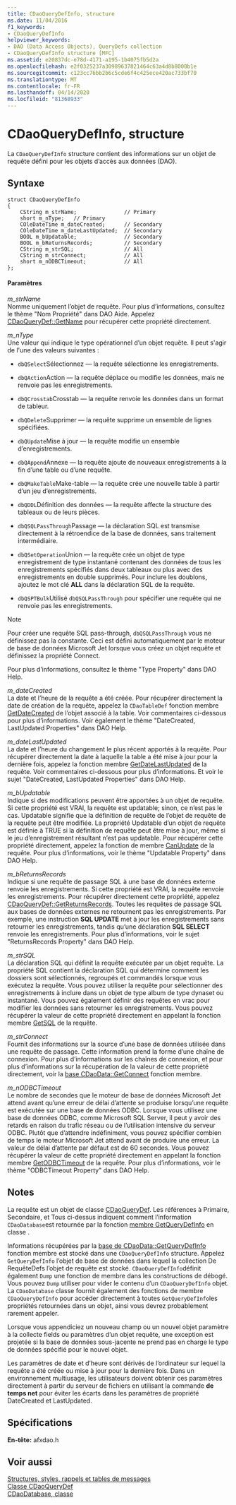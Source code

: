 ```yaml
---
title: CDaoQueryDefInfo, structure
ms.date: 11/04/2016
f1_keywords:
- CDaoQueryDefInfo
helpviewer_keywords:
- DAO (Data Access Objects), QueryDefs collection
- CDaoQueryDefInfo structure [MFC]
ms.assetid: e20837dc-e78d-4171-a195-1b4075fb5d2a
ms.openlocfilehash: e2f0325237a30989637821464c63a4d8b8000b1e
ms.sourcegitcommit: c123cc76bb2b6c5cde6f4c425ece420ac733bf70
ms.translationtype: MT
ms.contentlocale: fr-FR
ms.lasthandoff: 04/14/2020
ms.locfileid: "81368933"
---
```

# <a name="cdaoquerydefinfo-structure"></a>CDaoQueryDefInfo, structure

La `CDaoQueryDefInfo` structure contient des informations sur un objet de requête défini pour les objets d’accès aux données (DAO).

## <a name="syntax"></a>Syntaxe

```
struct CDaoQueryDefInfo
{
    CString m_strName;               // Primary
    short m_nType;   // Primary
    COleDateTime m_dateCreated;      // Secondary
    COleDateTime m_dateLastUpdated;  // Secondary
    BOOL m_bUpdatable;               // Secondary
    BOOL m_bReturnsRecords;          // Secondary
    CString m_strSQL;                // All
    CString m_strConnect;            // All
    short m_nODBCTimeout;            // All
};
```

#### <a name="parameters"></a>Paramètres

*m_strName*<br/>
Nomme uniquement l’objet de requête. Pour plus d’informations, consultez le thème "Nom Propriété" dans DAO Aide. Appelez [CDaoQueryDef::GetName](../../mfc/reference/cdaoquerydef-class.md#getname) pour récupérer cette propriété directement.

*m_nType*<br/>
Une valeur qui indique le type opérationnel d’un objet requête. Il peut s'agir de l'une des valeurs suivantes :

- `dbQSelect`Sélectionnez — la requête sélectionne les enregistrements.

- `dbQAction`Action — la requête déplace ou modifie les données, mais ne renvoie pas les enregistrements.

- `dbQCrosstab`Crosstab — la requête renvoie les données dans un format de tableur.

- `dbQDelete`Supprimer — la requête supprime un ensemble de lignes spécifiées.

- `dbQUpdate`Mise à jour — la requête modifie un ensemble d’enregistrements.

- `dbQAppend`Annexe — la requête ajoute de nouveaux enregistrements à la fin d’une table ou d’une requête.

- `dbQMakeTable`Make-table — la requête crée une nouvelle table à partir d’un jeu d’enregistrements.

- `dbQDDL`Définition des données — la requête affecte la structure des tableaux ou de leurs pièces.

- `dbQSQLPassThrough`Passage — la déclaration SQL est transmise directement à la rétroendice de la base de données, sans traitement intermédiaire.

- `dbQSetOperation`Union — la requête crée un objet de type enregistrement de type instantané contenant des données de tous les enregistrements spécifiés dans deux tableaux ou plus avec des enregistrements en double supprimés. Pour inclure les doublons, ajoutez le mot clé **ALL** dans la déclaration SQL de la requête.

- `dbQSPTBulk`Utilisé `dbQSQLPassThrough` pour spécifier une requête qui ne renvoie pas les enregistrements.

> [!NOTE]
> Pour créer une requête SQL pass-through, `dbQSQLPassThrough` vous ne définissez pas la constante. Ceci est défini automatiquement par le moteur de base de données Microsoft Jet lorsque vous créez un objet requête et définissez la propriété Connect.

Pour plus d’informations, consultez le thème "Type Property" dans DAO Help.

*m_dateCreated*<br/>
La date et l’heure de la requête a été créée. Pour récupérer directement la date de création de la requête, appelez la `CDaoTableDef` fonction membre [GetDateCreated](../../mfc/reference/cdaotabledef-class.md#getdatecreated) de l’objet associé à la table. Voir commentaires ci-dessous pour plus d’informations. Voir également le thème "DateCreated, LastUpdated Properties" dans DAO Help.

*m_dateLastUpdated*<br/>
La date et l’heure du changement le plus récent apportés à la requête. Pour récupérer directement la date à laquelle la table a été mise à jour pour la dernière fois, appelez la fonction membre [GetDateLastUpdated](../../mfc/reference/cdaoquerydef-class.md#getdatelastupdated) de la requête. Voir commentaires ci-dessous pour plus d’informations. Et voir le sujet "DateCreated, LastUpdated Properties" dans DAO Help.

*m_bUpdatable*<br/>
Indique si des modifications peuvent être apportées à un objet de requête. Si cette propriété est VRAI, la requête est updatable; sinon, ce n’est pas le cas. Updatable signifie que la définition de requête de l’objet de requête de la requête peut être modifiée. La propriété Updatable d’un objet de requête est définie à TRUE si la définition de requête peut être mise à jour, même si le jeu d’enregistrement résultant n’est pas updatable. Pour récupérer cette propriété directement, appelez la fonction de membre [CanUpdate](../../mfc/reference/cdaoquerydef-class.md#canupdate) de la requête. Pour plus d’informations, voir le thème "Updatable Property" dans DAO Help.

*m_bReturnsRecords*<br/>
Indique si une requête de passage SQL à une base de données externe renvoie les enregistrements. Si cette propriété est VRAI, la requête renvoie les enregistrements. Pour récupérer directement cette propriété, appelez [CDaoQueryDef::GetReturnsRecords](../../mfc/reference/cdaoquerydef-class.md#getreturnsrecords). Toutes les requêtes de passage SQL aux bases de données externes ne retournent pas les enregistrements. Par exemple, une instruction **SQL UPDATE** met à jour les enregistrements sans retourner les enregistrements, tandis qu’une déclaration **SQL SELECT** renvoie les enregistrements. Pour plus d’informations, voir le sujet "ReturnsRecords Property" dans DAO Help.

*m_strSQL*<br/>
La déclaration SQL qui définit la requête exécutée par un objet requête. La propriété SQL contient la déclaration SQL qui détermine comment les dossiers sont sélectionnés, regroupés et commandés lorsque vous exécutez la requête. Vous pouvez utiliser la requête pour sélectionner des enregistrements à inclure dans un objet de type album de type dynaset ou instantané. Vous pouvez également définir des requêtes en vrac pour modifier les données sans retourner les enregistrements. Vous pouvez récupérer la valeur de cette propriété directement en appelant la fonction membre [GetSQL](../../mfc/reference/cdaoquerydef-class.md#getsql) de la requête.

*m_strConnect*<br/>
Fournit des informations sur la source d’une base de données utilisée dans une requête de passage. Cette information prend la forme d’une chaîne de connexion. Pour plus d’informations sur les chaînes de connexion, et pour plus d’informations sur la récupération de la valeur de cette propriété directement, voir la [base CDaoData::GetConnect](../../mfc/reference/cdaodatabase-class.md#getconnect) fonction membre.

*m_nODBCTimeout*<br/>
Le nombre de secondes que le moteur de base de données Microsoft Jet attend avant qu’une erreur de délai d’attente se produise lorsqu’une requête est exécutée sur une base de données ODBC. Lorsque vous utilisez une base de données ODBC, comme Microsoft SQL Server, il peut y avoir des retards en raison du trafic réseau ou de l’utilisation intensive du serveur ODBC. Plutôt que d’attendre indéfiniment, vous pouvez spécifier combien de temps le moteur Microsoft Jet attend avant de produire une erreur. La valeur de délai d’attente par défaut est de 60 secondes. Vous pouvez récupérer la valeur de cette propriété directement en appelant la fonction membre [GetODBCTimeout](../../mfc/reference/cdaoquerydef-class.md#getodbctimeout) de la requête. Pour plus d’informations, voir le thème "ODBCTimeout Property" dans DAO Help.

## <a name="remarks"></a>Notes

La requête est un objet de classe [CDaoQueryDef](../../mfc/reference/cdaoquerydef-class.md). Les références à Primaire, Secondaire, et Tous ci-dessus indiquent comment l’information `CDaoDatabase`est retournée par la fonction [membre GetQueryDefInfo](../../mfc/reference/cdaodatabase-class.md#getquerydefinfo) en classe .

Informations récupérées par la [base de CDaoData::GetQueryDefInfo](../../mfc/reference/cdaodatabase-class.md#getquerydefinfo) fonction membre est stocké dans une `CDaoQueryDefInfo` structure. Appelez `GetQueryDefInfo` l’objet de base de données dans lequel la collection De RequêteDefs l’objet de requête est stocké. `CDaoQueryDefInfo`définit également `Dump` une fonction de membre dans les constructions de débogé. Vous pouvez `Dump` utiliser pour vider le contenu d’un `CDaoQueryDefInfo` objet. La `CDaoDatabase` classe fournit également des fonctions de membre `CDaoQueryDefInfo` pour accéder directement à toutes `GetQueryDefInfo`les propriétés retournées dans un objet, ainsi vous devrez probablement rarement appeler.

Lorsque vous appendiciez un nouveau champ ou un nouvel objet paramètre à la collecte fields ou paramètres d’un objet requête, une exception est projetée si la base de données sous-jacente ne prend pas en charge le type de données spécifié pour le nouvel objet.

Les paramètres de date et d’heure sont dérivés de l’ordinateur sur lequel la requête a été créée ou mise à jour pour la dernière fois. Dans un environnement multiusage, les utilisateurs doivent obtenir ces paramètres directement à partir du serveur de fichiers en utilisant la commande **de temps net** pour éviter les écarts dans les paramètres de propriété DateCreated et LastUpdated.

## <a name="requirements"></a>Spécifications

**En-tête:** afxdao.h

## <a name="see-also"></a>Voir aussi

[Structures, styles, rappels et tables de messages](../../mfc/reference/structures-styles-callbacks-and-message-maps.md)<br/>
[Classe CDaoQueryDef](../../mfc/reference/cdaoquerydef-class.md)<br/>
[CDaoDatabase, classe](../../mfc/reference/cdaodatabase-class.md)
